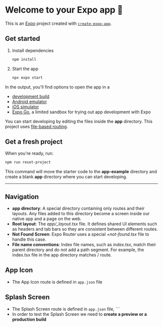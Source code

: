 # Welcome to your Expo app 👋

This is an [Expo](https://expo.dev) project created with [`create-expo-app`](https://www.npmjs.com/package/create-expo-app).

## Get started

1. Install dependencies

   ```bash
   npm install
   ```

2. Start the app

   ```bash
   npx expo start
   ```

In the output, you'll find options to open the app in a

- [development build](https://docs.expo.dev/develop/development-builds/introduction/)
- [Android emulator](https://docs.expo.dev/workflow/android-studio-emulator/)
- [iOS simulator](https://docs.expo.dev/workflow/ios-simulator/)
- [Expo Go](https://expo.dev/go), a limited sandbox for trying out app development with Expo

You can start developing by editing the files inside the **app** directory. This project uses [file-based routing](https://docs.expo.dev/router/introduction).

## Get a fresh project

When you're ready, run:

```bash
npm run reset-project
```

This command will move the starter code to the **app-example** directory and create a blank **app** directory where you can start developing.

---

## Navigation

- **app directory**: A special directory containing only routes and their layouts. Any files added to this directory become a screen inside our native app and a page on the web.
- **Root layout**: The *app/_layout.tsx* file. It defines shared UI elements such as headers and tab bars so they are consistent between different routes.
- **Not Found Screen**: Expo Router uses a special *+not-found.tsx* file to handle this case.
- **File name conventions**: Index file names, such as *index.tsx*, match their parent directory and do not add a path segment. For example, the index.tsx file in the app directory matches / route.

## App Icon
- The App Icon route is defined in ```app.json``` file

## Splash Screen
- The Splash Screen route is defined in ```app.json``` file, ```
- In order to test the Splash Screen we need to **create a preview or a production build**